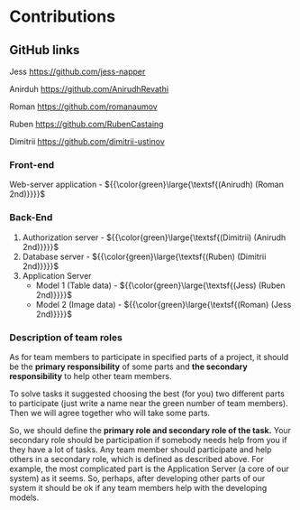 ﻿# **Contributions**

## **GitHub links**

Jess <https://github.com/jess-napper> 

Anirduh <https://github.com/AnirudhRevathi>

Roman <https://github.com/romanaumov>

Ruben <https://github.com/RubenCastaing>

Dimitrii <https://github.com/dimitrii-ustinov>


### **Front-end**

Web-server application - ${{\color{green}\large{\textsf{(Anirudh) (Roman 2nd)}}}}\$

### **Back-End**

1. Authorization server - ${{\color{green}\large{\textsf{(Dimitrii) (Anirudh 2nd)}}}}\$
1. Database server - ${{\color{green}\large{\textsf{(Ruben) (Dimitrii 2nd)}}}}\$
1. Application Server
   - Model 1 (Table data) - ${{\color{green}\large{\textsf{(Jess) (Ruben 2nd)}}}}\$
   - Model 2 (Image data) - ${{\color{green}\large{\textsf{(Roman) (Jess 2nd)}}}}\$


### **Description of team roles**

As for team members to participate in specified parts of a project, it should be the **primary responsibility** of some parts and **the secondary responsibility** to help other team members. 

To solve tasks it suggested choosing the best (for you) two different parts to participate (just write a name near the green number of team members). Then we will agree together who will take some parts.

So, we should define the **primary role and secondary role of the task.** Your secondary role should be participation if somebody needs help from you if they have a lot of tasks. Any team member should participate and help others in a secondary role, which is defined as described above. For example, the most complicated part is the Application Server (a core of our system) as it seems. So, perhaps, after developing other parts of our system it should be ok if any team members help with the developing models.
